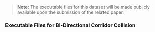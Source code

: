 > **Note:** The executable files for this dataset will be made publicly available upon the submission of the related paper.  

### Executable Files for Bi-Directional Corridor Collision 

